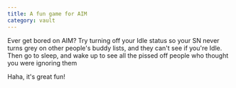 ```yaml
---
title: A fun game for AIM
category: vault
---
```


Ever get bored on AIM? Try turning off your Idle status so your SN never turns
grey on other people's buddy lists, and they can't see if you're Idle. Then go
to sleep, and wake up to see all the pissed off people who thought you were
ignoring them

Haha, it's great fun!
